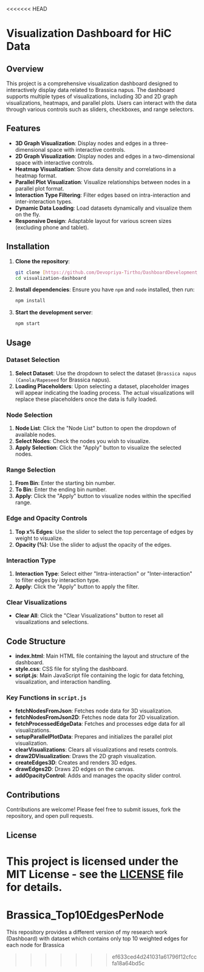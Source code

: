 <<<<<<< HEAD
# Visualization Dashboard for HiC Data

## Overview

This project is a comprehensive visualization dashboard designed to interactively display data related to Brassica napus. The dashboard supports multiple types of visualizations, including 3D and 2D graph visualizations, heatmaps, and parallel plots. Users can interact with the data through various controls such as sliders, checkboxes, and range selectors.

## Features

- **3D Graph Visualization**: Display nodes and edges in a three-dimensional space with interactive controls.
- **2D Graph Visualization**: Display nodes and edges in a two-dimensional space with interactive controls.
- **Heatmap Visualization**: Show data density and correlations in a heatmap format.
- **Parallel Plot Visualization**: Visualize relationships between nodes in a parallel plot format.
- **Interaction Type Filtering**: Filter edges based on intra-interaction and inter-interaction types.
- **Dynamic Data Loading**: Load datasets dynamically and visualize them on the fly.
- **Responsive Design**: Adaptable layout for various screen sizes (excluding phone and tablet).

## Installation

1. **Clone the repository**:
    ```sh
    git clone [https://github.com/Devopriya-Tirtho/DashboardDevelopment_ResearchWork.git](https://github.com/Devopriya-Tirtho/Visualization-Dashboard-for-Brassica-napus.git)
    cd visualization-dashboard
    ```

2. **Install dependencies**:
    Ensure you have `npm` and `node` installed, then run:
    ```sh
    npm install
    ```

3. **Start the development server**:
    ```sh
    npm start
    ```

## Usage

### Dataset Selection

1. **Select Dataset**: Use the dropdown to select the dataset (`Brassica napus (Canola/Rapeseed` for Brassica napus).
2. **Loading Placeholders**: Upon selecting a dataset, placeholder images will appear indicating the loading process. The actual visualizations will replace these placeholders once the data is fully loaded.

### Node Selection

1. **Node List**: Click the "Node List" button to open the dropdown of available nodes.
2. **Select Nodes**: Check the nodes you wish to visualize.
3. **Apply Selection**: Click the "Apply" button to visualize the selected nodes.

### Range Selection

1. **From Bin**: Enter the starting bin number.
2. **To Bin**: Enter the ending bin number.
3. **Apply**: Click the "Apply" button to visualize nodes within the specified range.

### Edge and Opacity Controls

1. **Top x% Edges**: Use the slider to select the top percentage of edges by weight to visualize.
2. **Opacity (%)**: Use the slider to adjust the opacity of the edges.

### Interaction Type

1. **Interaction Type**: Select either "Intra-interaction" or "Inter-interaction" to filter edges by interaction type.
2. **Apply**: Click the "Apply" button to apply the filter.

### Clear Visualizations

- **Clear All**: Click the "Clear Visualizations" button to reset all visualizations and selections.

## Code Structure

- **index.html**: Main HTML file containing the layout and structure of the dashboard.
- **style.css**: CSS file for styling the dashboard.
- **script.js**: Main JavaScript file containing the logic for data fetching, visualization, and interaction handling.

### Key Functions in `script.js`

- **fetchNodesFromJson**: Fetches node data for 3D visualization.
- **fetchNodesFromJson2D**: Fetches node data for 2D visualization.
- **fetchProcessedEdgeData**: Fetches and processes edge data for all visualizations.
- **setupParallelPlotData**: Prepares and initializes the parallel plot visualization.
- **clearVisualizations**: Clears all visualizations and resets controls.
- **draw2DVisualization**: Draws the 2D graph visualization.
- **createEdges3D**: Creates and renders 3D edges.
- **drawEdges2D**: Draws 2D edges on the canvas.
- **addOpacityControl**: Adds and manages the opacity slider control.

## Contributions

Contributions are welcome! Please feel free to submit issues, fork the repository, and open pull requests.

## License

This project is licensed under the MIT License - see the [LICENSE](LICENSE) file for details.
=======
# Brassica_Top10EdgesPerNode
This repository provides a different version of my research work (Dashboard) with dataset which contains only top 10 weighted edges for each node for Brassica
>>>>>>> ef633ced4d241031a61796f12cfccfa18a64bd5c
